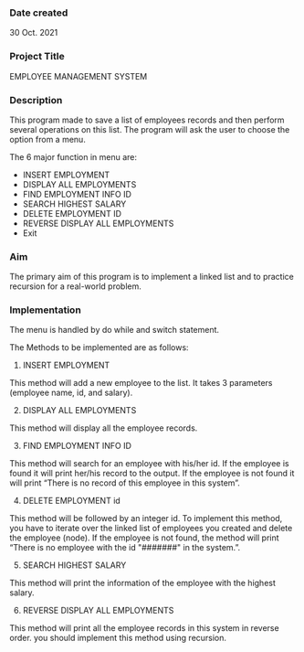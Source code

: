 ### Date created
30 Oct. 2021

### Project Title
EMPLOYEE MANAGEMENT SYSTEM

### Description
This program made to save a list of employees records and then perform several operations on this list.
The program will ask the user to choose the option from a menu.

The 6 major function in menu are:
- INSERT EMPLOYMENT
- DISPLAY ALL EMPLOYMENTS
- FIND EMPLOYMENT INFO ID
- SEARCH HIGHEST SALARY
- DELETE EMPLOYMENT ID
- REVERSE DISPLAY ALL EMPLOYMENTS
- Exit


### Aim
The primary aim of this program is to implement a linked list and to practice recursion for a real-world problem.


### Implementation
The menu is handled by do while and switch statement.

The Methods to be implemented are as follows:


1. INSERT EMPLOYMENT

This method will add a new employee to the list.
It takes 3 parameters (employee name, id, and salary).


2. DISPLAY ALL EMPLOYMENTS

This method will display all the employee records.


3. FIND EMPLOYMENT INFO ID

This method will search for an employee with his/her id.
If the employee is found it will print her/his record to the output.
If the employee is not found it will print “There is no record of this employee in
this system”.


4. DELETE EMPLOYMENT id

This method will be followed by an integer id. To implement this method, you
have to iterate over the linked list of employees you created and delete the
employee (node). If the employee is not found, the method will print “There is no
employee with the id "#######" in the system.”.


5. SEARCH HIGHEST SALARY

This method will print the information of the employee with the highest salary.


6. REVERSE DISPLAY ALL EMPLOYMENTS

This method will print all the employee records in this system in reverse order. you
should implement this method using recursion.
